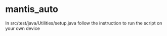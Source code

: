 # mantis_auto

In src/test/java/Utilities/setup.java follow the instruction to run the script on your own device
